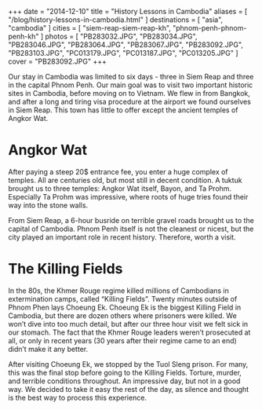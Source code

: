 +++
date    = "2014-12-10"
title   = "History Lessons in Cambodia"
aliases = [ "/blog/history-lessons-in-cambodia.html" ]
destinations = [ "asia", "cambodia" ]
cities  = [ "siem-reap-siem-reap-kh", "phnom-penh-phnom-penh-kh" ]
photos  = [ "PB283032.JPG", "PB283034.JPG", "PB283046.JPG", "PB283064.JPG", "PB283067.JPG", "PB283092.JPG", "PB283103.JPG", "PC013179.JPG", "PC013187.JPG", "PC013205.JPG" ]
cover   = "PB283092.JPG"
+++

Our stay in Cambodia was limited to six days - three in Siem Reap and three in the capital Phnom Penh. Our main goal was to visit two important historic sites in Cambodia, before moving on to Vietnam. We flew in from Bangkok, and after a long and tiring visa procedure at the airport we found ourselves in Siem Reap. This town has little to offer except the ancient temples of Angkor Wat.
<!--more-->
# Angkor Wat
After paying a steep 20$ entrance fee, you enter a huge complex of temples. All are centuries old, but most still in decent condition. A tuktuk brought us to three temples: Angkor Wat itself, Bayon, and Ta Prohm. Especially Ta Prohm was impressive, where roots of huge tries found their way into the stone walls.

From Siem Reap, a 6-hour busride on terrible gravel roads brought us to the capital of Cambodia. Phnom Penh itself is not the cleanest or nicest, but the city played an important role in recent history. Therefore, worth a visit.

# The Killing Fields
In the 80s, the Khmer Rouge regime killed millions of Cambodians in extermination camps, called “Killing Fields”. Twenty minutes outside of Phnom Phen lays Choeung Ek. Choeung Ek is the biggest Killing Field in Cambodia, but there are dozen others where prisoners were killed. We won’t dive into too much detail, but after our three hour visit we felt sick in our stomach. The fact that the Khmer Rouge leaders weren’t prosecuted at all, or only in recent years (30 years after their regime came to an end) didn’t make it any better.

After visiting Choeung Ek, we stopped by the Tuol Sleng prison. For many, this was the final stop before going to the Killing Fields. Torture, murder, and terrible conditions throughout. An impressive day, but not in a good way. We decided to take it easy the rest of the day, as silence and thought is the best way to process this experience.